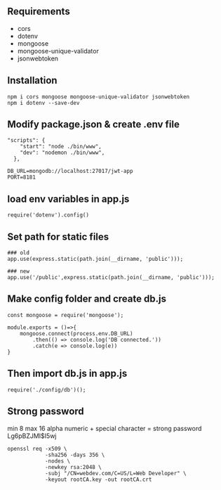 ## Requirements
- cors 
- dotenv
- mongoose
- mongoose-unique-validator
- jsonwebtoken

## Installation
```
npm i cors mongoose mongoose-unique-validator jsonwebtoken
npm i dotenv --save-dev
```

## Modify package.json & create .env file
```
"scripts": {
    "start": "node ./bin/www",
    "dev": "nodemon ./bin/www",
  },
```

```
DB_URL=mongodb://localhost:27017/jwt-app
PORT=8181
```

## load env variables in app.js
```
require('dotenv').config()
```

## Set path for static files
```
### old
app.use(express.static(path.join(__dirname, 'public')));

### new
app.use('/public',express.static(path.join(__dirname, 'public')));
```

## Make config folder and create db.js
```
const mongoose = require('mongoose');

module.exports = ()=>{
    mongoose.connect(process.env.DB_URL)
        .then(() => console.log('DB connected.'))
        .catch(e => console.log(e))
}
```

## Then import db.js in app.js
```
require('./config/db')();
```

## Strong password
min 8
max 16
alpha numeric + special character = strong password
Lg6pBZJMI$I5wj

```
openssl req -x509 \
            -sha256 -days 356 \
            -nodes \
            -newkey rsa:2048 \
            -subj "/CN=webdev.com/C=US/L=Web Developer" \
            -keyout rootCA.key -out rootCA.crt 
```